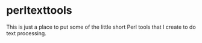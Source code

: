 # perltexttools

This is just a place to put some of the little short Perl tools that I create to do text processing. 


